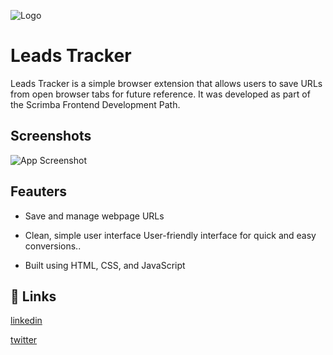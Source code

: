 
![Logo](https://ucarecdn.com/77d371fc-e433-493b-9317-a9a5e5ad4a5f/outputonlinepngtools.png)

# Leads Tracker

Leads Tracker is a simple browser extension that allows users to save URLs from open browser tabs for future reference. It was developed as part of the Scrimba Frontend Development Path.


## Screenshots

![App Screenshot](https://ucarecdn.com/091b6b53-f4e8-440c-a19d-024118a7a01f/Screenshot428.png)


## Feauters

- Save and manage webpage URLs


- Clean, simple user interface
User-friendly interface for quick and easy conversions..

-  Built using HTML, CSS, and JavaScript




## 🔗 Links
[linkedin](http://www.linkedin.com/in/unshreif)

[twitter](https://twitter.com/unshreif)

